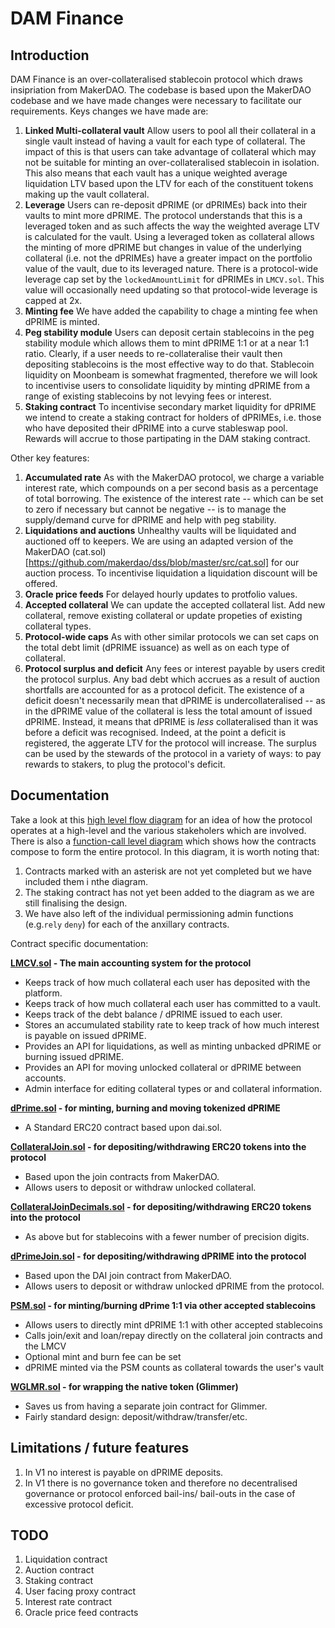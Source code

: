 # DAM Finance

## Introduction

DAM Finance is an over-collateralised stablecoin protocol which draws insipriation from MakerDAO. The codebase is based upon the MakerDAO codebase and we have made changes were necessary to facilitate our requirements. Keys changes we have made are:

1. **Linked Multi-collateral vault** Allow users to pool all their collateral in a single vault instead of having a vault for each type of collateral. The impact of this is that users can take advantage of collateral which may not be suitable for minting an over-collateralised stablecoin in isolation. This also means that each vault has a unique weighted average liquidation LTV based upon the LTV for each of the constituent tokens making up the vault collateral. 
2. **Leverage** Users can re-deposit dPRIME (or dPRIMEs) back into their vaults to mint more dPRIME. The protocol understands that this is a leveraged token and as such affects the way the weighted average LTV is calculated for the vault. Using a leveraged token as collateral allows the minting of more dPRIME but changes in value of the underlying collateral (i.e. not the dPRIMEs) have a greater impact on the portfolio value of the vault, due to its leveraged nature. There is a protocol-wide leverage cap set by the `lockedAmountLimit` for dPRIMEs in `LMCV.sol`. This value will occasionally need updating so that protocol-wide leverage is capped at 2x.
3. **Minting fee** We have added the capability to chage a minting fee when dPRIME is minted.
4. **Peg stability module** Users can deposit certain stablecoins in the peg stability module which allows them to mint dPRIME 1:1 or at a near 1:1 ratio. Clearly, if a user needs to re-collateralise their vault then depositing stablecoins is the most effective way to do that. Stablecoin liquidity on Moonbeam is somewhat fragmented, therefore we will look to incentivise users to consolidate liquidity by minting dPRIME from a range of existing stablecoins by not levying fees or interest.
5. **Staking contract** To incentivise secondary market liquidity for dPRIME we intend to create a staking contract for holders of dPRIMEs, i.e. those who have deposited their dPRIME into a curve stableswap pool. Rewards will accrue to those partipating in the DAM staking contract.

Other key features:

1. **Accumulated rate** As with the MakerDAO protocol, we charge a variable interest rate, which compounds on a per second basis as a percentage of total borrowing. The existence of the interest rate -- which can be set to zero if necessary but cannot be negative -- is to manage the supply/demand curve for dPRIME and help with peg stability.
2. **Liquidations and auctions** Unhealthy vaults will be liquidated and auctioned off to keepers. We are using an adapted version of the MakerDAO (cat.sol)[https://github.com/makerdao/dss/blob/master/src/cat.sol] for our auction process. To incentivise liquidation a liquidation discount will be offered.
3. **Oracle price feeds** For delayed hourly updates to protfolio values.
4. **Accepted collateral** We can update the accepted collateral list. Add new collateral, remove existing collateral or update propeties of existing collateral types.
5. **Protocol-wide caps** As with other similar protocols we can set caps on the total debt limit (dPRIME issuance) as well as on each type of collateral.
6. **Protocol surplus and deficit** Any fees or interest payable by users credit the protocol surplus. Any bad debt which accrues as a result of auction shortfalls are accounted for as a protocol deficit. The existence of a deficit doesn't necessarily mean that dPRIME is undercollateralised -- as in the dPRIME value of the collateral is less the total amount of issued dPRIME. Instead, it means that dPRIME is *less* collateralised than it was before a deficit was recognised. Indeed, at the point a deficit is registered, the aggerate LTV for the protocol will increase. The surplus can be used by the stewards of the protocol in a variety of ways: to pay rewards to stakers, to plug the protocol's deficit.

## Documentation

Take a look at this [high level flow diagram](docs/High-level%20protocol%20flows.png) for an idea of how the protocol operates at a high-level and the various stakeholers which are involved. There is also a [function-call level diagram](docs/function%20level%20flow%20diagram.png) which shows how the contracts compose to form the entire protocol. In this diagram, it is worth noting that:

1. Contracts marked with an asterisk are not yet completed but we have included them i nthe diagram.
2. The staking contract has not yet been added to the diagram as we are still finalising the design.
3. We have also left of the individual permissioning admin functions (e.g.`rely` `deny`) for each of the anxillary contracts.

Contract specific documentation:

**[LMCV.sol](contracts/dam/LMCV.sol) - The main accounting system for the protocol**

* Keeps track of how much collateral each user has deposited with the platform.
* Keeps track of how much collateral each user has committed to a vault.
* Keeps track of the debt balance / dPRIME issued to each user.
* Stores an accumulated stability rate to keep track of how much interest is payable on issued dPRIME.
* Provides an API for liquidations, as well as minting unbacked dPRIME or burning issued dPRIME.
* Provides an API for moving unlocked collateral or dPRIME between accounts.
* Admin interface for editing collateral types or and collateral information.

**[dPrime.sol](contracts/dam/dPrime.sol) - for minting, burning and moving tokenized dPRIME**

* A Standard ERC20 contract based upon dai.sol.

**[CollateralJoin.sol](contracts/dam/CollateralJoin.sol) - for depositing/withdrawing ERC20 tokens into the protocol**

* Based upon the join contracts from MakerDAO.
* Allows users to deposit or withdraw unlocked collateral. 

**[CollateralJoinDecimals.sol](contracts/dam/CollateralJoinDecimals.sol) - for depositing/withdrawing ERC20 tokens into the protocol**

* As above but for stablecoins with a fewer number of precision digits.

**[dPrimeJoin.sol](contracts/dam/dPrimeJoin.sol) - for depositing/withdrawing dPRIME into the protocol**

* Based upon the DAI join contract from MakerDAO.
* Allows users to deposit or withdraw unlocked dPRIME from the protocol. 

**[PSM.sol](contracts/dam/PSM.sol) - for minting/burning dPrime 1:1 via other accepted stablecoins**

* Allows users to directly mint dPRIME 1:1 with other accepted stablecoins
* Calls join/exit and loan/repay directly on the collateral join contracts and the LMCV
* Optional mint and burn fee can be set
* dPRIME minted via the PSM counts as collateral towards the user's vault

**[WGLMR.sol](contracts/dam/WGLMR.sol) - for wrapping the native token (Glimmer)**

* Saves us from having a separate join contract for Glimmer.
* Fairly standard design: deposit/withdraw/transfer/etc.

## Limitations / future features

1. In V1 no interest is payable on dPRIME deposits.
2. In V1 there is no governance token and therefore no decentralised governance or protocol enforced bail-ins/ bail-outs in the case of excessive protocol deficit.

## TODO

1. Liquidation contract
2. Auction contract
3. Staking contract
4. User facing proxy contract
5. Interest rate contract
6. Oracle price feed contracts
